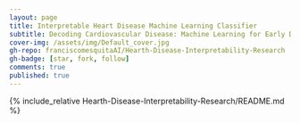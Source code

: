 ```yaml
---
layout: page
title: Interpretable Heart Disease Machine Learning Classifier
subtitle: Decoding Cardiovascular Disease: Machine Learning for Early Detection and Interpretability
cover-img: /assets/img/Default_cover.jpg
gh-repo: franciscomesquitaAI/Hearth-Disease-Interpretability-Research
gh-badge: [star, fork, follow]
comments: true
published: true
---
```


{% include_relative Hearth-Disease-Interpretability-Research/README.md %}
